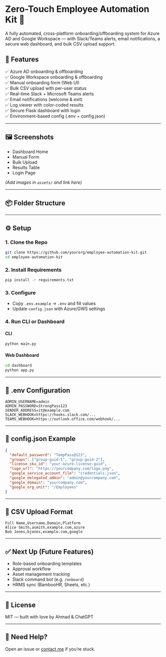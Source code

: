 # Zero-Touch Employee Automation Kit 🚀

A fully automated, cross-platform onboarding/offboarding system for Azure AD and Google Workspace — with Slack/Teams alerts, email notifications, a secure web dashboard, and bulk CSV upload support.

## 🔧 Features

✅ Azure AD onboarding & offboarding  
✅ Google Workspace onboarding & offboarding  
✅ Manual onboarding form (Web UI)  
✅ Bulk CSV upload with per-user status  
✅ Real-time Slack + Microsoft Teams alerts  
✅ Email notifications (welcome & exit)  
✅ Log viewer with color-coded results  
✅ Secure Flask dashboard with login  
✅ Environment-based config (.env + config.json)

---

## 🖼️ Screenshots

- Dashboard Home  
- Manual Form  
- Bulk Upload  
- Results Table  
- Login Page  

*(Add images in `assets/` and link here)*

---

## 📦 Folder Structure

<!-- ```
employee-automation-kit/
├── main.py
├── .env.example
├── config.json
├── requirements.txt
├── azure_onboard.py
├── azure_offboard.py
├── google_onboard.py
├── google_offboard.py
├── email_notify.py
├── notifier.py
├── logs/
│   └── automation.log
├── templates/
│   ├── welcome_email.html
│   └── exit_email.html
├── dashboard/
│   ├── app.py
│   ├── uploads/
│   └── templates/
│       ├── index.html
│       ├── login.html
│       ├── onboard.html
│       ├── bulk_upload.html
│       └── bulk_results.html
``` -->

---

## ⚙️ Setup

### 1. Clone the Repo

```bash
git clone https://github.com/yourorg/employee-automation-kit.git
cd employee-automation-kit
```

### 2. Install Requirements

```bash
pip install -r requirements.txt
```

### 3. Configure

- Copy `.env.example` → `.env` and fill values  
- Update `config.json` with Azure/GWS settings

### 4. Run CLI or Dashboard

#### CLI

```bash
python main.py
```

#### Web Dashboard

```bash
cd dashboard
python app.py
```

---

## 🛂 .env Configuration

```env
ADMIN_USERNAME=admin
ADMIN_PASSWORD=StrongPass123
SENDER_ADDRESS=it@example.com
SLACK_WEBHOOK=https://hooks.slack.com/...
TEAMS_WEBHOOK=https://outlook.office.com/webhook/...
```

---

## 🧠 config.json Example

```json
{
  "default_password": "TempPass@123",
  "groups": ["group-guid-1", "group-guid-2"],
  "license_sku_id": "your-azure-license-guid",
  "logo_url": "https://yourcompany.com/logo.png",
  "google_service_account_file": "credentials.json",
  "google_delegated_admin": "admin@yourcompany.com",
  "google_domain": "yourcompany.com",
  "google_org_unit": "/Employees"
}
```

---

## 📁 CSV Upload Format

```csv
Full Name,Username,Domain,Platform
Alice Smith,asmith,example.com,azure
Bob Jones,bjones,example.com,google
```

---

## ✅ Next Up (Future Features)

- Role-based onboarding templates  
- Approval workflow  
- Asset management tracking  
- Slack command bot (e.g. `/onboard`)  
- HRMS sync (BambooHR, Sheets, etc.)

---

## 📄 License

MIT — built with love by Ahmad & ChatGPT

---

## 💬 Need Help?

Open an issue or [contact me](mailto:you@example.com) if you’re stuck.
